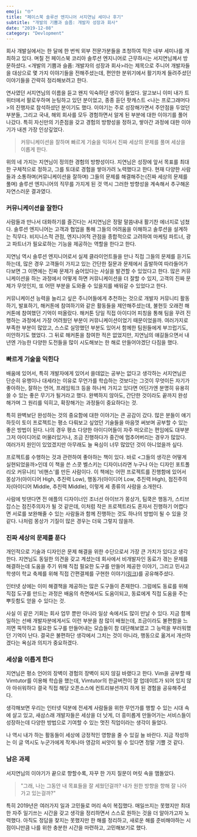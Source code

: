 ```yaml
---
emoji: "🤓"
title: "페이스북 솔루션 엔지니어 서지연님 세미나 후기"
subtitle: "개발의 기쁨과 슬픔: 개발자 성장과 회사"
date: "2019-12-08"
category: "Devlopment"
---
```


회사 개발실에서는 한 달에 한 번씩 외부 전문가분들을 초청하여 작은 내부 세미나를 개최하고 있다. 며칠 전 페이스북 코리아 솔루션 엔지니어로 근무하시는 서지연님께서 방문하셨다. <개발의 기쁨과 슬픔: 개발자의 성장과 회사>라는 제목으로 주니어 개발자들을 대상으로 몇 가지 이야기들을 전해주셨는데, 편안한 분위기에서 활기차게 들려주셨던 이야기들을 간략히 정리해보려고 한다.

연사였던 서지연님의 이름을 듣고 왠지 익숙하단 생각이 들었다. 알고보니 이미 내가 트위터에서 팔로우하며 눈팅하고 있던 분이었고, 종종 듣던 팟캐스트 <나는 프로그래머다>의 진행자로 참석하셨던 분이기도 했다. 이야기는 주로 성장해가면서 주안점을 두었던 부분들, 그리고 국내, 해외 회사를 모두 경험하면서 알게 된 부분에 대한 이야기를 풀어나갔다. 특히 자신만의 기준점을 갖고 경험의 방향성을 정하고, 쌓아간 과정에 대한 이야기가 내겐 가장 인상깊었다.


> 커뮤니케이션을 잘하며
빠르게 기술을 익혀서
진짜 세상의 문제를 풀며
세상을 이롭게 한다.

위의 네 가지는 지연님이 정의한 경험의 방향성이다. 지연님은 성장에 앞서 목표를 최대한 구체적으로 정하고, 그를 토대로 경험을 쌓아가려 노력했다고 한다. 현재 다양한 사람들과 소통하며(커뮤니케이션을 잘하며) 그들의 문제를 해결해주는(진짜 세상의 문제를 풀며) 솔루션 엔지니어의 직무를 가지게 된 것 역시 그러한 방향성을 계속해서 추구해온 자연스러운 결과였다.


### 커뮤니케이션을 잘한다
사람들과 만나서 대화하기를 즐긴다는 서지연님은 정말 말씀내내 활기찬 에너지로 넘쳤다.  솔루션 엔지니어는 고객과 협업을 통해 그들의 어려움을 이해하고 솔루션을 설계하는 직무다. 비지니스적 관점, 엔지니어적 관점을 종합적으로 고려하여 마케팅 파트너, 광고 파트너가 필요로하는 기능을 제공하는 역할을 한다고 한다. 

지연님 역시 솔루션 엔지니어로서 실제 클라이언트들을 만나 직접 그들의 문제를 듣기도 하는데, 많은 경우 고객들이 가지고 있는 간단한 질문과 문제에서 출발하여 따라들어가다보면 그 이면에는 진짜 문제가 숨어있다는 사실을 발견할 수 있었다고 한다. 많은 커뮤니케이션을 하는 과정에서 어떻게 하면 커뮤니케이션을 더 잘할 수 있지, 고객의 진짜 문제가 무엇인지, 또 어떤 부분을 도와줄 수 있을지를 배워갈 수 있었다고 한다.

커뮤니케이션 능력을 늘리고 싶은 주니어들에게 추천하는 것으로 개발자 커뮤니티 활동하기, 발표하기, 해커톤에 참여하기와 같은 활동들을 제안해주셨는데, 불현듯 오래전 해커톤에 참여했던 기억이 떠올랐다. 해커톤 당일 직접 아이디어 피칭을 통해 팀을 꾸려 진행하는 과정에서 가장 어려웠던 부분이 커뮤니케이션이었기 때문이었을까. 여러가지로 부족한 부분이 많았고, 스스로 실망했던 부분도 있어서 함께한 팀원들에게 부끄럽기도, 미안하기도 했었다. 그 뒤로 해커톤을 참여한 적은 없었지만, 지연님의 얘길들으면서 내년엔 가능한 다양한 도전들을 많이 시도해보는 한 해로 만들어야겠단 다짐을 했다.


### 빠르게 기술을 익힌다
배움에 있어서, 특히 개발자에게 있어서 쓸데없는 공부는 없다고 생각하는 서지연님은 단순히 유행이나 대세라는 이유로 무언가를 학습하는 것보다는 그것이 무엇이든 자기가 좋아하는, 잘하는 언어, 프레임워크 등을 하나씩 가지고 있다면 어딘가엔 분명히 유용히 쓸 수 있는 좋은 무기가 될거라고 했다. 완벽하지 않아도, 간단한 것이라도 끝까지 완성해가며 그 원리를 익히고, 확장해가는 과정들이 중요하다는 것.

특히 완벽보단 완성하는 것의 중요함에 대한 이야기는 큰 공감이 갔다. 많은 분들이 얘기하듯이 토이 프로젝트는 평소 다뤄보고 싶었던 기술들을 마음껏 써보며 공부할 수 있는 좋은 방법이 된다. 나의 경우 평소 다양한 아이디어들이 자주 떠오르는 편임에도 대부분 그저 아이디어로 머물러있거나, 조금 진행하다가 중간에 멈추어버리는 경우가 많았다. 여러가지 원인이 있었겠지만 아무래도 늘 욕심이 너무 많았던 것이 아니었을까 싶다.

프로젝트를 수행하는 것과 관련하여 좋아하는 책이 있다. 바로 <그들의 생각은 어떻게 실현되었을까>인데 이 책을 쓴 스콧 벨스키는 디자이너라면 누구나 아는 디자인 포트폴리오 커뮤니티 '비핸스'를 만든 사람이다. 이 책에는 어떤 프로젝트를 진행함에 있어서 몽상가(아이디어 High, 추진력 Low), 행동가(아이디어 Low, 추진력 High), 점진주의자(아이디어 Middle, 추친력 Middle), 이렇게 세 종류의 사람을 소개한다. 

사람에 빗댄다면 전 애플의 디자이너인 조너선 아이브가 몽상가, 팀쿡은 행동가, 스티브잡스는 점진주의자가 될 것 같은데, 이처럼 작은 프로젝트라도 혼자서 진행하기 어렵다면 서로를 보완해줄 수 있는 사람들과 함께 진행하는 것도 하나의 방법이 될 수 있을 것 같다. 나처럼 몽상가 기질이 많은 경우는 더욱 그렇지 않을까.


### 진짜 세상의 문제를 푼다
개인적으로 기술과 디자인은 문제 해결을 위한 수단으로서 가장 큰 가치가 있다고 생각한다. 지연님도 동일한 의견을 갖고 계셨는데 회사에서 비개발자인 동료가 겪는 문제를 해결하는데 도움을 주기 위해 직접 필요한 도구를 만들어 제공한 이야기, 그리고 민사고 학생이 학교 축제를 위해 직접 간편결제를 구현한 이야기([링크](https://blog.chosunghyun.com/kr-minsapay/))를 공유해주셨다.

인터넷 상에는 이미 해결책을 제공하는 많은 도구들이 존재한다. 그럼에도 동료를 위해 직접 도구를 만드는 과정은 배움의 측면에서도 도움이되고, 동료에게 직접 도움을 주는 뿌듯함도 얻을 수 있다는 것.

사실 이 같은 기회는 회사 업무 뿐만 아니라 일상 속에서도 많이 만날 수 있다. 지금 함께 일하는 선배 개발자분에게서도 이런 부분을 참 많이 배웠는데, 조금이라도 불편함을 느끼면 뚝딱하고 필요한 도구를 만들어내는 모습들이 참 대단해보였고 그 능력을 부러워했던 기억이 난다. 결국은 불편하단 생각에서 그치는 것이 아니라, 행동으로 옮겨서 개선하겠다는 욕심과 의지가 중요하겠다.


### 세상을 이롭게 한다
지연님은 평소 언어의 장벽이 경험의 장벽이 되지 않길 바랬다고 한다. Vim을 공부할 때 Vimtutor를 이용해 학습을 했는데,
Vimtutor의 한글버전이 잘 업데이트가 되어 있지 않아 아쉬워하다 결국 직접 해당 오픈소스에 컨트리뷰션까지 하게 된 경험을 공유해주셨다.

생각해보면 우리는 인터넷 덕분에 전세계 사람들을 위한 무언가를 행할 수 있는 시대 속에 살고 있고, 새삼스래 개발자들은 세상을 더 낫게, 더 흥미롭게 만들어가는 서비스들이 성장하는데 다양한 방법으로 기여할 수 있는 멋진 직업이라는 생각이 들었다.

나 역시 내가 하는 활동들이 세상에 긍정적인 영향을 줄 수 있길 늘 바란다.  지금 작성하는 이 글 역시도 누군가에게 작게나마 영감의 씨앗이 될 수 있다면 정말 기쁠 것 같다.



### 남은 과제
서지연님의 이야기가 끝으로 향할수록, 자꾸 한 가지 질문이 머릿 속을 맴돌았다.
> "그래, 나는 그동안 내 목표들을 잘 세웠던걸까? 내가 원한 방향을 향해 잘 나아가고 있는걸까?"

특히 2019년은 여러가지 일과 고민들로 머리 속이 복집했다. 매일쓰지는 못했지만 최대한 자주 일기쓰는 시간을 갖고 생각을 정리하면서 스스로 원하는 것을 더 알아가고자 노력했다. 아직도 정답을 찾지는 못했지만 한 해를 정리하고, 새로운 해를 준비해야하는 시점이니만큼 나를 위한 충분한 시간을 마련하고, 고민해보기로 했다.